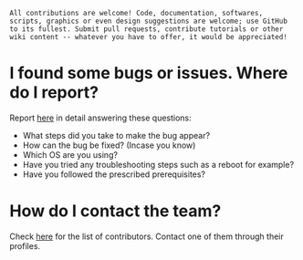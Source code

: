 ```
All contributions are welcome! Code, documentation, softwares, scripts, graphics or even design suggestions are welcome; use GitHub to its fullest. Submit pull requests, contribute tutorials or other wiki content -- whatever you have to offer, it would be appreciated!
```

# I found some bugs or issues. Where do I report?

Report [here](https://github.com/aravindvnair99/Prostem-Internship/issues/new/choose) in detail answering these questions:

* What steps did you take to make the bug appear?
* How can the bug be fixed? (Incase you know)
* Which OS are you using?
* Have you tried any troubleshooting steps such as a reboot for example?
* Have you followed the prescribed prerequisites?

# How do I contact the team?

Check [here](https://github.com/aravindvnair99/Prostem-Internship/graphs/contributors) for the list of contributors. Contact one of them through their profiles.